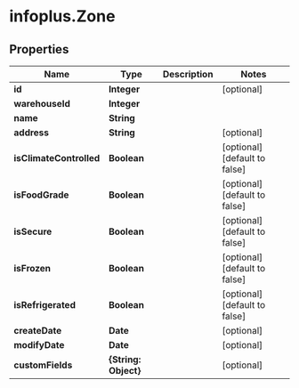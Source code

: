 # infoplus.Zone

## Properties
Name | Type | Description | Notes
------------ | ------------- | ------------- | -------------
**id** | **Integer** |  | [optional] 
**warehouseId** | **Integer** |  | 
**name** | **String** |  | 
**address** | **String** |  | [optional] 
**isClimateControlled** | **Boolean** |  | [optional] [default to false]
**isFoodGrade** | **Boolean** |  | [optional] [default to false]
**isSecure** | **Boolean** |  | [optional] [default to false]
**isFrozen** | **Boolean** |  | [optional] [default to false]
**isRefrigerated** | **Boolean** |  | [optional] [default to false]
**createDate** | **Date** |  | [optional] 
**modifyDate** | **Date** |  | [optional] 
**customFields** | **{String: Object}** |  | [optional] 



